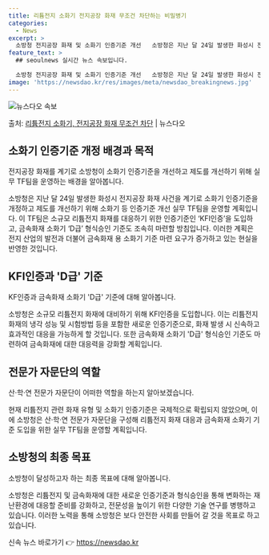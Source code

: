 ```yaml
---
title: 리튬전지 소화기 전지공장 화재 무조건 차단하는 비밀병기
categories:
  - News
excerpt: >
  소방청 전지공장 화재 및 소화기 인증기준 개선   소방청은 지난 달 24일 발생한 화성시 전지공장 화재 사건…
feature_text: >
  ## seoulnews 실시간 뉴스 속보입니다.

  소방청 전지공장 화재 및 소화기 인증기준 개선   소방청은 지난 달 24일 발생한 화성시 전지공장 화재 사건…
image: 'https://newsdao.kr/res/images/meta/newsdao_breakingnews.jpg'
---
```


![뉴스다오 속보](https://newsdao.kr/res/images/meta/newsdao_breakingnews.jpg)

<p>출처: <a href="https://newsdao.kr/4536" rel="dofollow">리튬전지 소화기, 전지공장 화재 무조건 차단</a> | 뉴스다오</p>

<h2 data-ke-size="size26">소화기 인증기준 개정 배경과 목적</h2>
전지공장 화재를 계기로 소방청이 소화기 인증기준을 개선하고 제도를 개선하기 위해 실무 TF팀을 운영하는 배경을 알아봅니다.

<p data-ke-size="size16">소방청은 지난 달 24일 발생한 화성시 전지공장 화재 사건을 계기로 소화기 인증기준을 개정하고 제도를 개선하기 위해 소화기 등 인증기준 개선 실무 TF팀을 운영할 계획입니다. 이 TF팀은 소규모 리튬전지 화재를 대응하기 위한 인증기준인 ‘KFI인증’을 도입하고, 금속화재 소화기 ‘D급’ 형식승인 기준도 조속히 마련할 방침입니다. 이러한 계획은 전지 산업의 발전과 더불어 금속화재 용 소화기 기준 마련 요구가 증가하고 있는 현실을 반영한 것입니다.</p>

<h2 data-ke-size="size26">KFI인증과 'D급' 기준</h2>
KF인증과 금속화재 소화기 'D급' 기준에 대해 알아봅니다.

<p data-ke-size="size16">소방청은 소규모 리튬전지 화재에 대비하기 위해 KFI인증을 도입합니다. 이는 리튬전지 화재의 냉각 성능 및 시험방법 등을 포함한 새로운 인증기준으로, 화재 발생 시 신속하고 효과적인 대응을 가능하게 할 것입니다. 또한 금속화재 소화기 'D급' 형식승인 기준도 마련하여 금속화재에 대한 대응력을 강화할 계획입니다.</p>

<h2 data-ke-size="size26">전문가 자문단의 역할</h2>
산·학·연 전문가 자문단이 어떠한 역할을 하는지 알아보겠습니다.

<p data-ke-size="size16">현재 리튬전지 관련 화재 유형 및 소화기 인증기준은 국제적으로 확립되지 않았으며, 이에 소방청은 산·학·연 전문가 자문단을 구성해 리튬전지 화재 대응과 금속화재 소화기 기준 도입을 위한 실무 TF팀을 운영할 계획입니다.</p>

<h2 data-ke-size="size26">소방청의 최종 목표</h2>
소방청이 달성하고자 하는 최종 목표에 대해 알아봅니다.

<p data-ke-size="size16">소방청은 리튬전지 및 금속화재에 대한 새로운 인증기준과 형식승인을 통해 변화하는 재난환경에 대응할 준비를 강화하고, 전문성을 높이기 위한 다양한 기술 연구를 병행하고 있습니다. 이러한 노력을 통해 소방청은 보다 안전한 사회를 만들어 갈 것을 목표로 하고 있습니다.</p> 

신속 뉴스 바로가기 👉 <a href="https://newsdao.kr" rel="dofollow">https://newsdao.kr</a>


